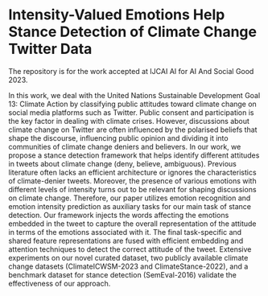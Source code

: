 # Intensity-Valued Emotions Help Stance Detection of Climate Change Twitter Data

The repository is for the work accepted at IJCAI AI for AI And Social Good 2023.

In this work, we deal with the United Nations Sustainable Development Goal 13: Climate Action by classifying public attitudes toward climate change on social media platforms such as Twitter. Public consent and participation is the key factor in dealing with climate crises. However, discussions about climate change on Twitter are often influenced by the polarised beliefs that shape the discourse, influencing public opinion and dividing it into communities of climate change deniers and believers. In our work, we propose a stance detection framework that helps identify different attitudes in tweets about climate change (deny, believe, ambiguous). Previous literature often lacks an efficient architecture or ignores the characteristics of climate-denier tweets. Moreover, the presence of various emotions with different levels of intensity turns out to be relevant for shaping discussions on climate change. Therefore, our paper utilizes emotion recognition and emotion intensity prediction as auxiliary tasks for our main task of stance detection. Our framework injects the words affecting the emotions embedded in the tweet to capture the overall representation of the attitude in terms of the emotions associated with it. The final task-specific and shared feature representations are fused with efficient embedding and attention techniques to detect the correct attitude of the tweet. Extensive experiments on our novel curated dataset, two publicly available climate change datasets (ClimateICWSM-2023 and ClimateStance-2022), and a benchmark dataset for stance detection (SemEval-2016) validate the effectiveness of our approach.
